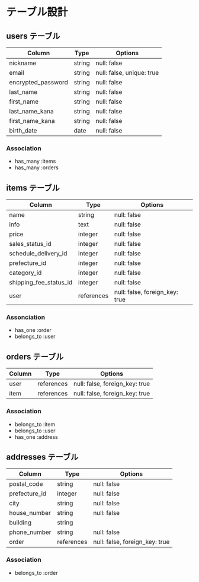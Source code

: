 # テーブル設計

## users テーブル

| Column             | Type   | Options                   |
| ------------------ | ------ | ------------------------- |
| nickname           | string | null: false               |
| email              | string | null: false, unique: true |
| encrypted_password | string | null: false               |
| last_name          | string | null: false               |
| first_name         | string | null: false               |
| last_name_kana     | string | null: false               |
| first_name_kana    | string | null: false               |
| birth_date         | date   | null: false               |

### Association

- has_many :items
- has_many :orders

## items テーブル

| Column                 | Type       | Options                        |
| ---------------------- | ---------- | ------------------------------ |
| name                   | string     | null: false                    |
| info                   | text       | null: false                    |
| price                  | integer    | null: false                    |
| sales_status_id        | integer    | null: false                    |
| schedule_delivery_id   | integer    | null: false                    |
| prefecture_id          | integer    | null: false                    |
| category_id            | integer    | null: false                    |
| shipping_fee_status_id | integer    | null: false                    |
| user                   | references | null: false, foreign_key: true |

### Assonciation

- has_one :order
- belongs_to :user

## orders テーブル

| Column | Type       | Options                        |
| ------ | ---------- | ------------------------------ |
| user   | references | null: false, foreign_key: true |
| item   | references | null: false, foreign_key: true |

### Association

- belongs_to :item
- belongs_to :user
- has_one :address


## addresses テーブル

| Column             | Type       | Options                        |
| ------------------ | ---------- | ------------------------------ |
| postal_code        | string     | null: false                    |
| prefecture_id      | integer    | null: false                    |
| city               | string     | null: false                    |
| house_number       | string     | null: false                    |
| building           | string     |                                |
| phone_number       | string     | null: false                    |
| order              | references | null: false, foreign_key: true |


### Association

- belongs_to :order
